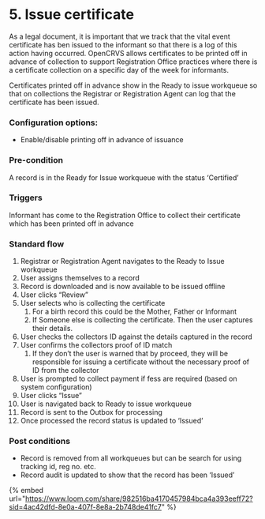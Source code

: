 # 5. Issue certificate

As a legal document, it is important that we track that the vital event certificate has ben issued to the informant so that there is a log of this action having occurred. OpenCRVS allows certificates to be printed off in advance of collection to support Registration Office practices where there is a certificate collection on a specific day of the week for informants.

Certificates printed off in advance show in the Ready to issue workqueue so that on collections the Registrar or Registration Agent can log that the certificate has been issued.

### **Configuration options:**

* Enable/disable printing off in advance of issuance

### **Pre-condition**

A record is in the Ready for Issue workqueue with the status ‘Certified’

### **Triggers**

Informant has come to the Registration Office to collect their certificate which has been printed off in advance

### **Standard flow**

1. Registrar or Registration Agent navigates to the Ready to Issue workqueue
2. User assigns themselves to a record
3. Record is downloaded and is now available to be issued offline
4. User clicks “Review”
5. User selects who is collecting the certificate
   1. For a birth record this could be the Mother, Father or Informant
   2. If Someone else is collecting the certificate. Then the user captures their details.
6. User checks the collectors ID against the details captured in the record
7. User confirms the collectors proof of ID match
   1. If they don’t the user is warned that by proceed, they will be responsible for issuing a certificate without the necessary proof of ID from the collector
8. User is prompted to collect payment if fess are required (based on system configuration)
9. User clicks “Issue”
10. User is navigated back to Ready to issue workqueue
11. Record is sent to the Outbox for processing
12. Once processed the record status is updated to ‘Issued’

### **Post conditions**

* Record is removed from all workqueues but can be search for using tracking id, reg no. etc.
* Record audit is updated to show that the record has been ‘Issued’

{% embed url="https://www.loom.com/share/982516ba4170457984bca4a393eeff72?sid=4ac42dfd-8e0a-407f-8e8a-2b748de41fc7" %}
